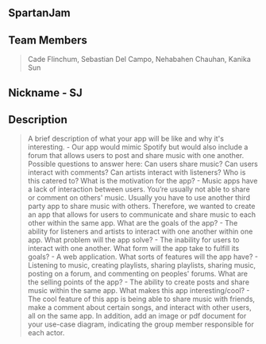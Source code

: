 ## SpartanJam
## Team Members
> Cade Flinchum,
> Sebastian Del Campo,
> Nehabahen Chauhan,
> Kanika Sun 

## Nickname - SJ

## Description
> A brief description of what your app will be like and why it's interesting. - Our app would mimic Spotify but would also include a forum that allows users to post and share music with one another.
> Possible questions to answer here: Can users share music? Can users interact with comments? Can artists interact with listeners? Who is this catered to?
> What is the motivation for the app? - Music apps have a lack of interaction between users. You’re usually not able to share or comment on others' music. Usually you have to use another third party app to share music with others. Therefore, we wanted to create an app that allows for users to communicate and share music to each other within the same app.
> What are the goals of the app? - The ability for listeners and artists to interact with one another within one app.
> What problem will the app solve? - The inability for users to interact with one another. 
> What form will the app take to fulfill its goals? - A web application. 
> What sorts of features will the app have? - Listening to music, creating playlists, sharing playlists, sharing music, posting on a forum, and commenting on peoples' forums.
> What are the selling points of the app? - The ability to create posts and share music within the same app. 
> What makes this app interesting/cool? - The cool feature of this app is being able to share music with friends, make a comment about certain songs, and interact with other users, all on the same app. 
> In addition, add an image or pdf document for your use-case diagram, indicating the group member responsible for each actor. 
